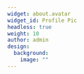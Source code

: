 ```yaml
---
widget: about.avatar
widget_id: Profile Pic
headless: true
weight: 10
author: admin
design:
  background:
    image: ""
---
```

